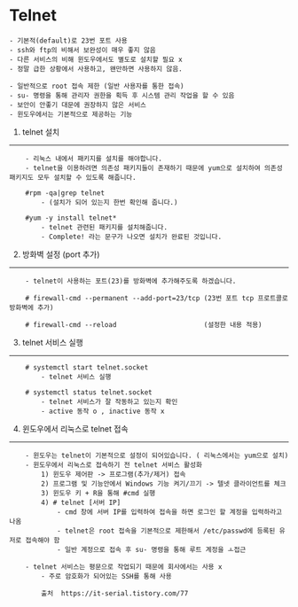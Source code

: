 Telnet
======
    - 기본적(default)로 23번 포트 사용
    - ssh와 ftp의 비해서 보완성이 매우 좋지 않음
    - 다른 서비스의 비해 윈도우에서도 별도로 설치할 필요 x
    - 정말 급한 상황에서 사용하고, 왠만하면 사용하지 않음.

    - 일반적으로 root 접속 제한 (일반 사용자를 통한 접속)
    - su- 명령을 통해 관리자 권한을 획득 후 시스템 관리 작업을 할 수 있음
    - 보안이 안좋기 대문에 권장하지 않은 서비스
    - 윈도우에서는 기본적으로 제공하는 기능

1) telnet 설치
-----------------

        - 리눅스 내에서 패키지를 설치를 해야합니다.
        - telnet을 이용하려면 의존성 패키지들이 존재하기 때문에 yum으로 설치하여 의존성 패키지도 모두 설치할 수 있도록 해줍니다.

        #rpm -qa|grep telnet
            - (설치가 되어 있는지 한번 확인해 줍니다.)

        #yum -y install telnet*
            - telnet 관련된 패키지를 설치해줍니다.
            - Complete! 라는 문구가 나오면 설치가 완료된 것입니다.

2) 방화벽 설정 (port 추가)
-------------------------

        - telnet이 사용하는 포트(23)를 방화벽에 추가해주도록 하겠습니다.

        # firewall-cmd --permanent --add-port=23/tcp (23번 포트 tcp 프로트콜로 방화벽에 추가)

        # firewall-cmd --reload                      (설정한 내용 적용)  

3) telnet 서비스 실행
--------------------
        # systemctl start telnet.socket
            - telnet 서비스 실행

        # systemctl status telnet.socket
            - telnet 서비스가 잘 작동하고 있는지 확인
            - active 동작 o , inactive 동작 x

4) 윈도우에서 리눅스로 telnet 접속
--------------------------------
        - 윈도우는 telnet이 기본적으로 설정이 되어있습니다. ( 리눅스에서는 yum으로 설치)
        - 윈도우에서 리눅스로 접속하기 전 telnet 서비스 활성화
            1) 윈도우 제어판 -> 프로그램(추가/제거) 접속
            2) 프로그램 및 기능안에서 Windows 기능 켜기/끄기 -> 텔넷 클라이언트를 체크
            3) 윈도우 키 + R을 통해 #cmd 실행
            4) # telnet [서버 IP]
                - cmd 창에 서버 IP를 입력하여 접속을 하면 로그인 할 계정을 입력하라고 나옴
                - telnet은 root 접속을 기본적으로 제한해서 /etc/passwd에 등록된 유저로 접속해야 함
                - 일반 계정으로 접속 후 su- 명령을 통해 루트 계정을 ㅗ접근

        - telnet 서비스는 평문으로 작업되기 때문에 회사에서는 사용 x
            - 주로 암호화가 되어있는 SSH를 통해 사용     

            출처  https://it-serial.tistory.com/77

